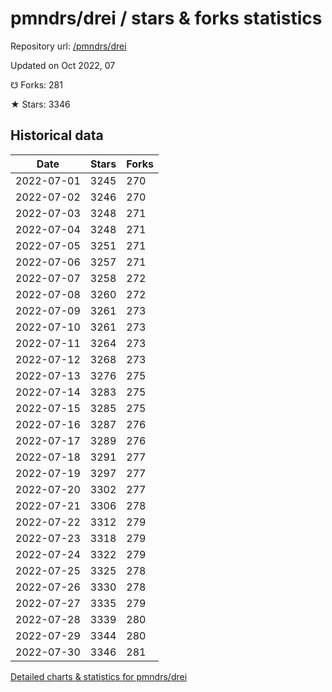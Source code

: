 # pmndrs/drei / stars & forks statistics

Repository url: [/pmndrs/drei](https://github.com/pmndrs/drei)

Updated on Oct 2022, 07

☋ Forks: 281

★ Stars: 3346

## Historical data
| Date | Stars | Forks |
|------|-------|-------|
| 2022-07-01 | 3245 | 270 | 
| 2022-07-02 | 3246 | 270 | 
| 2022-07-03 | 3248 | 271 | 
| 2022-07-04 | 3248 | 271 | 
| 2022-07-05 | 3251 | 271 | 
| 2022-07-06 | 3257 | 271 | 
| 2022-07-07 | 3258 | 272 | 
| 2022-07-08 | 3260 | 272 | 
| 2022-07-09 | 3261 | 273 | 
| 2022-07-10 | 3261 | 273 | 
| 2022-07-11 | 3264 | 273 | 
| 2022-07-12 | 3268 | 273 | 
| 2022-07-13 | 3276 | 275 | 
| 2022-07-14 | 3283 | 275 | 
| 2022-07-15 | 3285 | 275 | 
| 2022-07-16 | 3287 | 276 | 
| 2022-07-17 | 3289 | 276 | 
| 2022-07-18 | 3291 | 277 | 
| 2022-07-19 | 3297 | 277 | 
| 2022-07-20 | 3302 | 277 | 
| 2022-07-21 | 3306 | 278 | 
| 2022-07-22 | 3312 | 279 | 
| 2022-07-23 | 3318 | 279 | 
| 2022-07-24 | 3322 | 279 | 
| 2022-07-25 | 3325 | 278 | 
| 2022-07-26 | 3330 | 278 | 
| 2022-07-27 | 3335 | 279 | 
| 2022-07-28 | 3339 | 280 | 
| 2022-07-29 | 3344 | 280 | 
| 2022-07-30 | 3346 | 281 | 


[Detailed charts & statistics for pmndrs/drei](https://reviewgithub.com/rep/pmndrs/drei)
